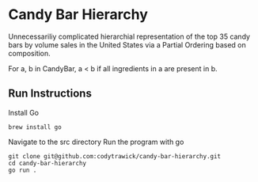 # Candy Bar Hierarchy

Unnecessariliy complicated hierarchial representation of the top 35 candy bars by volume sales in the United States via a Partial Ordering based on composition.

For a, b in CandyBar, a < b if all ingredients in a are present in b.

## Run Instructions

Install Go
```
brew install go
```

Navigate to the src directory
Run the program with go
```
git clone git@github.com:codytrawick/candy-bar-hierarchy.git
cd candy-bar-hierarchy
go run .
```
